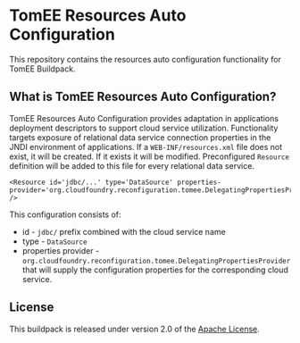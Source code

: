 # TomEE Resources Auto Configuration
This repository contains the resources auto configuration functionality for TomEE Buildpack.

## What is TomEE Resources Auto Configuration?
TomEE Resources Auto Configuration provides adaptation in applications deployment descriptors to support cloud service utilization.
Functionality targets exposure of relational data service connection properties in the JNDI environment of applications.
If a `WEB-INF/resources.xml` file does not exist, it will be created. If it exists it will be modified.
Preconfigured `Resource` definition will be added to this file for every relational data service.

```
<Resource id='jdbc/...' type='DataSource' properties-provider='org.cloudfoundry.reconfiguration.tomee.DelegatingPropertiesProvider' />
```

This configuration consists of:
* id - `jdbc/` prefix combined with the cloud service name
* type - `DataSource`
* properties provider - `org.cloudfoundry.reconfiguration.tomee.DelegatingPropertiesProvider` that will supply the configuration properties for the corresponding cloud service.

## License
This buildpack is released under version 2.0 of the [Apache License][].

[Apache License]: http://www.apache.org/licenses/LICENSE-2.0
